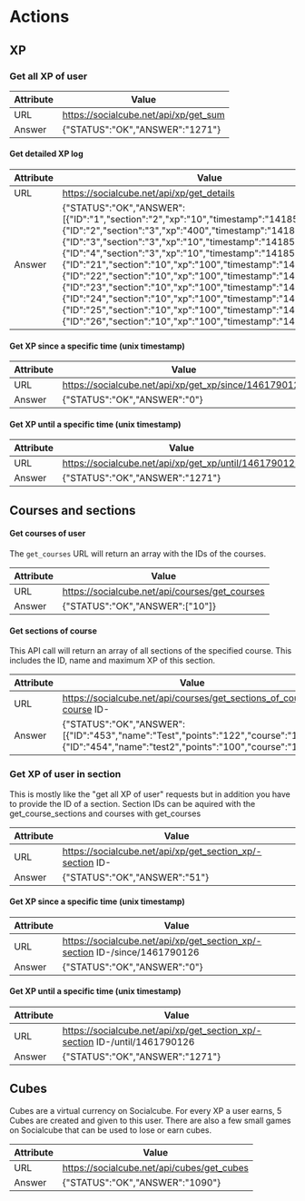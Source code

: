 # Actions




## XP

### Get all XP of user

| Attribute | Value |
| -- | -- |
| URL | https://socialcube.net/api/xp/get_sum |
| Answer |  {"STATUS":"OK","ANSWER":"1271"} |

#### Get detailed XP log

| Attribute | Value |
| -- | -- |
| URL | https://socialcube.net/api/xp/get_details |
| Answer |  {"STATUS":"OK","ANSWER":[{"ID":"1","section":"2","xp":"10","timestamp":"1418516185"},{"ID":"2","section":"3","xp":"400","timestamp":"1418516201"},{"ID":"3","section":"3","xp":"10","timestamp":"1418516208"},{"ID":"4","section":"3","xp":"10","timestamp":"1418516226"},{"ID":"21","section":"10","xp":"100","timestamp":"1418595369"},{"ID":"22","section":"10","xp":"100","timestamp":"1418595411"},{"ID":"23","section":"10","xp":"100","timestamp":"1418595469"},{"ID":"24","section":"10","xp":"100","timestamp":"1418595561"},{"ID":"25","section":"10","xp":"100","timestamp":"1418595603"},{"ID":"26","section":"10","xp":"100","timestamp":"1418595928"}]} |

#### Get XP **since** a specific time (unix timestamp)

| Attribute | Value |
| -- | -- |
| URL | https://socialcube.net/api/xp/get_xp/since/1461790126 |
| Answer |  {"STATUS":"OK","ANSWER":"0"} |

#### Get XP **until** a specific time (unix timestamp)

| Attribute | Value |
| -- | -- |
| URL | https://socialcube.net/api/xp/get_xp/until/1461790126 |
| Answer |  {"STATUS":"OK","ANSWER":"1271"} |

## Courses and sections

#### Get courses of user

The ```get_courses``` URL will return an array with the IDs of the courses.

| Attribute | Value |
| -- | -- |
| URL | https://socialcube.net/api/courses/get_courses |
| Answer | {"STATUS":"OK","ANSWER":["10"]} |

#### Get sections of course

This API call will return an array of all sections of the specified course. This includes the ID, name and maximum XP of this section.

| Attribute | Value |
| -- | -- |
| URL | https://socialcube.net/api/courses/get_sections_of_course/-course ID- |
| Answer | {"STATUS":"OK","ANSWER":[{"ID":"453","name":"Test","points":"122","course":"10"},{"ID":"454","name":"test2","points":"100","course":"10"}]} |


### Get XP of user in section

This is mostly like the "get all XP of user" requests but in addition you have to provide the ID of a section. Section IDs can be aquired with the get_course_sections and courses with get_courses

| Attribute | Value |
| -- | -- |
| URL | https://socialcube.net/api/xp/get_section_xp/-section ID- |
| Answer |  {"STATUS":"OK","ANSWER":"51"} |

#### Get XP **since** a specific time (unix timestamp)

| Attribute | Value |
| -- | -- |
| URL | https://socialcube.net/api/xp/get_section_xp/-section ID-/since/1461790126 |
| Answer |  {"STATUS":"OK","ANSWER":"0"} |

#### Get XP **until** a specific time (unix timestamp)

| Attribute | Value |
| -- | -- |
| URL | https://socialcube.net/api/xp/get_section_xp/-section ID-/until/1461790126 |
| Answer |  {"STATUS":"OK","ANSWER":"1271"} |

## Cubes

Cubes are a virtual currency on Socialcube. For every XP a user earns, 5 Cubes are created and given to this user. There are also a few small games on Socialcube that can be used to lose or earn cubes.

| Attribute | Value |
| -- | -- |
| URL | https://socialcube.net/api/cubes/get_cubes |
| Answer | {"STATUS":"OK","ANSWER":"1090"} |